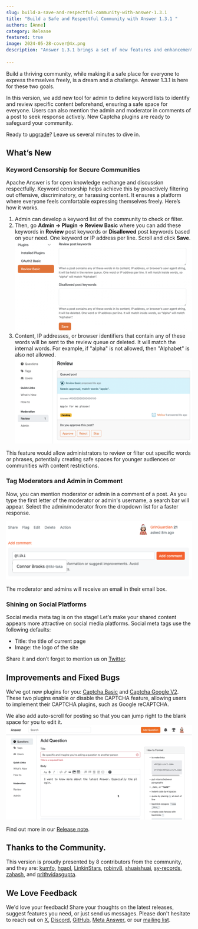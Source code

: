```yaml
---
slug: build-a-save-and-respectful-community-with-answer-1.3.1
title: "Build a Safe and Respectful Community with Answer 1.3.1 "
authors: [Anne]
category: Release
featured: true
image: 2024-05-28-cover@4x.png
description: "Answer 1.3.1 brings a set of new features and enhancement to make your community a safe place where everyone can express themselves freely."

---
```


Build a thriving community, while making it a safe place for everyone to express themselves freely, is a dream and a challenge. Answer 1.3.1 is here for these two goals. 

In this version, we add new tool for admin to define keyword lists to identify and review specific content beforehand, ensuring a safe space for everyone. Users can also mention the admin and moderator in comments of a post to seek response actively. New Captcha plugins are ready to safeguard your community. 

Ready to [upgrade](https://answer.apache.org/docs/upgrade)? Leave us several minutes to dive in.

## What’s New
### Keyword Censorship for Secure Communities
Apache Answer is for open knowledge exchange and discussion respectfully. Keyword censorship helps achieve this by proactively filtering out offensive, discriminatory, or harassing content. It ensures a platform where everyone feels comfortable expressing themselves freely.
Here’s how it works.
1. Admin can develop a keyword list of the community to check or filter.
2. Then, go **Admin -\> Plugin -\> Review Basic** where you can add these keywords in **Review** post keywords or **Disallowed** post keywords based on your need. One keyword or IP address per line. Scroll and click **Save**.  
	![Keyword List to Review](Keyword%20Censorship.png)
3. Content, IP addresses, or browser identifiers that contain any of these words will be sent to the review queue or deleted. It will match the internal words. For example, if "alpha" is not allowed, then "Alphabet" is also not allowed.  
    ![Review](Review.png)

This feature would allow administrators to review or filter out specific words or phrases, potentially creating safe spaces for younger audiences or communities with content restrictions.

### Tag Moderators and Admin in Comment
Now, you can mention moderator or admin in a comment of a post. As you type the first letter of the moderator or admin's username, a search bar will appear. Select the admin/moderator from the dropdown list for a faster response. 

![Mention Moderator and Admins](Mention%20Moderators%20and%20Admin.png)

The moderator and admins will receive an email in their email box.


### Shining on Social Platforms
Social media meta tag is on the stage! Let’s make your shared content appears more attractive on social media platforms. Social meta tags use the following defaults:
* Title: the title of current page
* Image: the logo of the site

Share it and don’t forget to mention us on [Twitter](https://x.com/AnswerDev). 

## Improvements and Fixed Bugs
We’ve got new plugins for you: [Captcha Basic](https://github.com/apache/incubator-answer-plugins/tree/main/captcha-basic) and [Captcha Google V2](https://github.com/apache/incubator-answer-plugins/tree/main/captcha-google-v2). These two plugins enable or disable the CAPTCHA feature, allowing users to implement their CAPTCHA plugins, such as Google reCAPTCHA.

We also add auto-scroll for posting so that you can jump right to the blank space for you to edit it. 
![Auto Scroll](Auto-Scroll.gif)

Find out more in our [Release note](https://github.com/apache/incubator-answer/releases/tag/v1.3.1).

## Thanks to the Community.
This version is proudly presented by 8 contributors from the community, and they are:
[kumfo](https://github.com/kumfo), [hgaol](https://github.com/hgaol), [LinkinStars](https://github.com/LinkinStars), [robinv8](https://github.com/robinv8), [shuaishuai](https://github.com/shuashuai), [sy-records](https://github.com/sy-records), [zahash](https://github.com/zahash), and [prithvidasgupta](https://github.com/prithvidasgupta).


## We Love Feedback
We'd love your feedback! Share your thoughts on the latest releases, suggest features you need, or just send us messages. Please don't hesitate to reach out on [X](https://twitter.com/answerdev), [Discord](https://discord.gg/a6PZZbfnFx), [GitHub](https://github.com/apache/incubator-answer), [Meta Answer](https://meta.answer.dev/), or our [mailing list](https://answer.apache.org/community/support).
